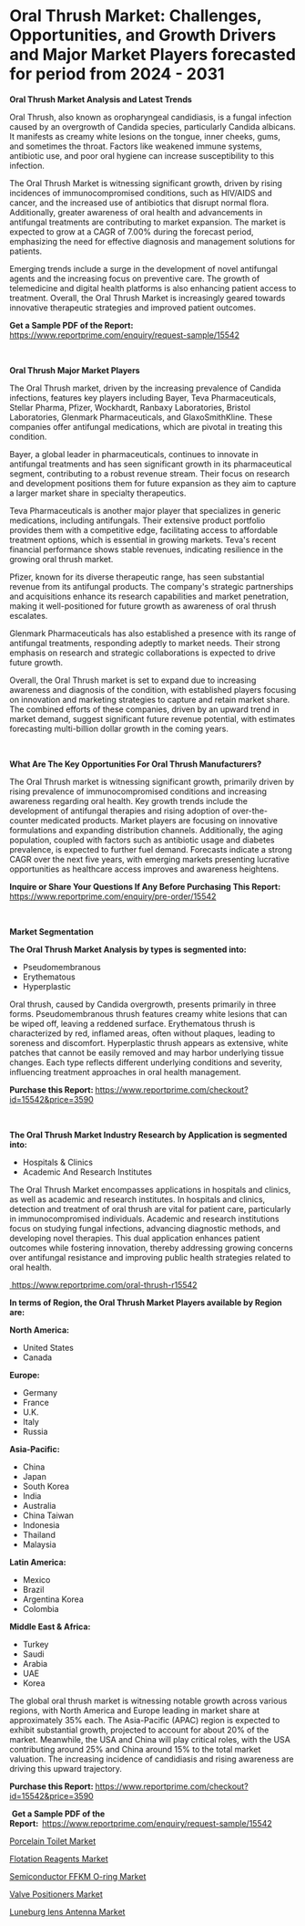 <p><h1>Oral Thrush Market: Challenges, Opportunities, and Growth Drivers and Major Market Players forecasted for period from 2024 - 2031</h1></p><p><strong>Oral Thrush Market Analysis and Latest Trends</strong></p>
<p><p>Oral Thrush, also known as oropharyngeal candidiasis, is a fungal infection caused by an overgrowth of Candida species, particularly Candida albicans. It manifests as creamy white lesions on the tongue, inner cheeks, gums, and sometimes the throat. Factors like weakened immune systems, antibiotic use, and poor oral hygiene can increase susceptibility to this infection.</p><p>The Oral Thrush Market is witnessing significant growth, driven by rising incidences of immunocompromised conditions, such as HIV/AIDS and cancer, and the increased use of antibiotics that disrupt normal flora. Additionally, greater awareness of oral health and advancements in antifungal treatments are contributing to market expansion. The market is expected to grow at a CAGR of 7.00% during the forecast period, emphasizing the need for effective diagnosis and management solutions for patients.</p><p>Emerging trends include a surge in the development of novel antifungal agents and the increasing focus on preventive care. The growth of telemedicine and digital health platforms is also enhancing patient access to treatment. Overall, the Oral Thrush Market is increasingly geared towards innovative therapeutic strategies and improved patient outcomes.</p></p>
<p><strong>Get a Sample PDF of the Report:&nbsp;</strong> <a href="https://www.reportprime.com/enquiry/request-sample/15542?utm_campaign=120&utm_medium=2&utm_source=Github&utm_content=ia&utm_term=29112024&utm_id=oral-thrush">https://www.reportprime.com/enquiry/request-sample/15542</a></p>
<p>&nbsp;</p>
<p><strong>Oral Thrush Major Market Players</strong></p>
<p><p>The Oral Thrush market, driven by the increasing prevalence of Candida infections, features key players including Bayer, Teva Pharmaceuticals, Stellar Pharma, Pfizer, Wockhardt, Ranbaxy Laboratories, Bristol Laboratories, Glenmark Pharmaceuticals, and GlaxoSmithKline. These companies offer antifungal medications, which are pivotal in treating this condition.</p><p>Bayer, a global leader in pharmaceuticals, continues to innovate in antifungal treatments and has seen significant growth in its pharmaceutical segment, contributing to a robust revenue stream. Their focus on research and development positions them for future expansion as they aim to capture a larger market share in specialty therapeutics.</p><p>Teva Pharmaceuticals is another major player that specializes in generic medications, including antifungals. Their extensive product portfolio provides them with a competitive edge, facilitating access to affordable treatment options, which is essential in growing markets. Teva's recent financial performance shows stable revenues, indicating resilience in the growing oral thrush market.</p><p>Pfizer, known for its diverse therapeutic range, has seen substantial revenue from its antifungal products. The company's strategic partnerships and acquisitions enhance its research capabilities and market penetration, making it well-positioned for future growth as awareness of oral thrush escalates.</p><p>Glenmark Pharmaceuticals has also established a presence with its range of antifungal treatments, responding adeptly to market needs. Their strong emphasis on research and strategic collaborations is expected to drive future growth.</p><p>Overall, the Oral Thrush market is set to expand due to increasing awareness and diagnosis of the condition, with established players focusing on innovation and marketing strategies to capture and retain market share. The combined efforts of these companies, driven by an upward trend in market demand, suggest significant future revenue potential, with estimates forecasting multi-billion dollar growth in the coming years.</p></p>
<p>&nbsp;</p>
<p><strong>What Are The Key Opportunities For Oral Thrush Manufacturers?</strong></p>
<p><p>The Oral Thrush market is witnessing significant growth, primarily driven by rising prevalence of immunocompromised conditions and increasing awareness regarding oral health. Key growth trends include the development of antifungal therapies and rising adoption of over-the-counter medicated products. Market players are focusing on innovative formulations and expanding distribution channels. Additionally, the aging population, coupled with factors such as antibiotic usage and diabetes prevalence, is expected to further fuel demand. Forecasts indicate a strong CAGR over the next five years, with emerging markets presenting lucrative opportunities as healthcare access improves and awareness heightens.</p></p>
<p><strong>Inquire or Share Your Questions If Any Before Purchasing This Report:</strong> <a href="https://www.reportprime.com/enquiry/pre-order/15542?utm_campaign=120&utm_medium=2&utm_source=Github&utm_content=ia&utm_term=29112024&utm_id=oral-thrush">https://www.reportprime.com/enquiry/pre-order/15542</a></p>
<p>&nbsp;</p>
<p><strong>Market Segmentation</strong></p>
<p><strong>The Oral Thrush Market Analysis by types is segmented into:</strong></p>
<p><ul><li>Pseudomembranous</li><li>Erythematous</li><li>Hyperplastic</li></ul></p>
<p><p>Oral thrush, caused by Candida overgrowth, presents primarily in three forms. Pseudomembranous thrush features creamy white lesions that can be wiped off, leaving a reddened surface. Erythematous thrush is characterized by red, inflamed areas, often without plaques, leading to soreness and discomfort. Hyperplastic thrush appears as extensive, white patches that cannot be easily removed and may harbor underlying tissue changes. Each type reflects different underlying conditions and severity, influencing treatment approaches in oral health management.</p></p>
<p><strong>Purchase this Report:&nbsp;</strong><a href="https://www.reportprime.com/checkout?id=15542&price=3590&utm_campaign=120&utm_medium=2&utm_source=Github&utm_content=ia&utm_term=29112024&utm_id=oral-thrush">https://www.reportprime.com/checkout?id=15542&price=3590</a></p>
<p>&nbsp;</p>
<p><strong>The Oral Thrush Market Industry Research by Application is segmented into:</strong></p>
<p><ul><li>Hospitals & Clinics</li><li>Academic And Research Institutes</li></ul></p>
<p><p>The Oral Thrush Market encompasses applications in hospitals and clinics, as well as academic and research institutes. In hospitals and clinics, detection and treatment of oral thrush are vital for patient care, particularly in immunocompromised individuals. Academic and research institutions focus on studying fungal infections, advancing diagnostic methods, and developing novel therapies. This dual application enhances patient outcomes while fostering innovation, thereby addressing growing concerns over antifungal resistance and improving public health strategies related to oral health.</p></p>
<p><a href="https://www.reportprime.com/oral-thrush-r15542?utm_campaign=120&utm_medium=2&utm_source=Github&utm_content=ia&utm_term=29112024&utm_id=oral-thrush">&nbsp;https://www.reportprime.com/oral-thrush-r15542</a></p>
<p><strong>In terms of Region, the Oral Thrush Market Players available by Region are:</strong></p>
<p>
    <p> <strong> North America: </strong>
        <ul>
            <li>United States</li>
            <li>Canada</li>
        </ul>
        </p> 
    <p> <strong> Europe: </strong>
        <ul>
            <li>Germany</li>
            <li>France</li>
            <li>U.K.</li>
            <li>Italy</li>
            <li>Russia</li>
        </ul>
        </p> 
    <p> <strong> Asia-Pacific: </strong>
        <ul>
            <li>China</li>
            <li>Japan</li>
            <li>South Korea</li>
            <li>India</li>
            <li>Australia</li>
            <li>China Taiwan</li>
            <li>Indonesia</li>
            <li>Thailand</li>
            <li>Malaysia</li>
        </ul>
        </p> 
    <p> <strong> Latin America: </strong>
        <ul>
            <li>Mexico</li>
            <li>Brazil</li>
            <li>Argentina Korea</li>
            <li>Colombia</li>
        </ul>
        </p> 
    <p> <strong> Middle East & Africa: </strong>
        <ul>
            <li>Turkey</li>
            <li>Saudi</li>
            <li>Arabia</li>
            <li>UAE</li>
            <li>Korea</li>
        </ul>
    </p>
    </p>
<p><p>The global oral thrush market is witnessing notable growth across various regions, with North America and Europe leading in market share at approximately 35% each. The Asia-Pacific (APAC) region is expected to exhibit substantial growth, projected to account for about 20% of the market. Meanwhile, the USA and China will play critical roles, with the USA contributing around 25% and China around 15% to the total market valuation. The increasing incidence of candidiasis and rising awareness are driving this upward trajectory.</p></p>
<p><strong>Purchase this Report: </strong><a href="https://www.reportprime.com/checkout?id=15542&price=3590&utm_campaign=120&utm_medium=2&utm_source=Github&utm_content=ia&utm_term=29112024&utm_id=oral-thrush">https://www.reportprime.com/checkout?id=15542&price=3590</a></p>
<p>&nbsp;<strong>Get a Sample PDF of the Report:&nbsp;&nbsp;</strong><a href="https://www.reportprime.com/enquiry/request-sample/15542?utm_campaign=120&utm_medium=2&utm_source=Github&utm_content=ia&utm_term=29112024&utm_id=oral-thrush">https://www.reportprime.com/enquiry/request-sample/15542</a></p>
<p><strong></strong></p>
<p><p><a href="https://issuu.com/reportprime-2/docs/porcelain-toilet-market-size-2030.pptx?utm_campaign=120&utm_medium=2&utm_source=Github&utm_content=ia&utm_term=29112024&utm_id=oral-thrush">Porcelain Toilet Market</a></p><p><a href="https://github.com/DianaWilson796/Market-Research-Report-List-1/blob/main/flotation-reagents-market.md?utm_campaign=120&utm_medium=2&utm_source=Github&utm_content=ia&utm_term=29112024&utm_id=oral-thrush">Flotation Reagents Market</a></p><p><a href="https://issuu.com/reportprime-2/docs/semiconductor-ffkm-o-ring-market-size-2030.pptx?utm_campaign=120&utm_medium=2&utm_source=Github&utm_content=ia&utm_term=29112024&utm_id=oral-thrush">Semiconductor FFKM O-ring Market</a></p><p><a href="https://github.com/joannesouthgate/Market-Research-Report-List-5/blob/main/valve-positioners-market.md?utm_campaign=120&utm_medium=2&utm_source=Github&utm_content=ia&utm_term=29112024&utm_id=oral-thrush">Valve Positioners Market</a></p><p><a href="https://www.linkedin.com/pulse/luneburg-lens-antenna-market-analysis-report-global-insights-phxwe?utm_campaign=120&utm_medium=2&utm_source=Github&utm_content=ia&utm_term=29112024&utm_id=oral-thrush">Luneburg lens Antenna Market</a></p></p>